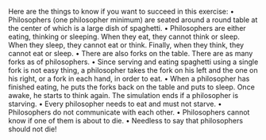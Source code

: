 Here are the things to know if you want to succeed in this exercise:
• Philosophers (one philosopher minimum) are seated around a round table at the
center of which is a large dish of spaghetti.
• Philosophers are either eating, thinking or sleeping.
When they eat, they cannot think or sleep.
When they sleep, they cannot eat or think.
Finally, when they think, they cannot eat or sleep.
• There are also forks on the table. There are as many forks as
of philosophers.
• Since serving and eating spaghetti using a single fork is not
easy thing, a philosopher takes the fork on his left and the one on his right,
or a fork in each hand, in order to eat.
• When a philosopher has finished eating, he puts the forks back on the table and
puts to sleep. Once awake, he starts to think again. The simulation ends if a
philosopher is starving.
• Every philosopher needs to eat and must not starve.
• Philosophers do not communicate with each other.
• Philosophers cannot know if one of them is about to die.
• Needless to say that philosophers should not die!
